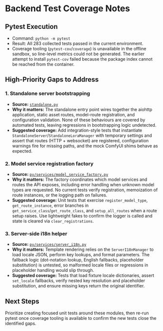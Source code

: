 # Backend Test Coverage Notes

## Pytest Execution
- Command: `python -m pytest`
- Result: All 283 collected tests passed in the current environment.
- Coverage tooling (``pytest-cov``/``coverage``) is unavailable in the offline sandbox, so line-level metrics could not be generated. The earlier attempt to install ``pytest-cov`` failed because the package index cannot be reached from the container.

## High-Priority Gaps to Address

### 1. Standalone server bootstrapping
* **Source:** [`standalone.py`](../../standalone.py)
* **Why it matters:** The standalone entry point wires together the aiohttp application, static asset routes, model-route registration, and configuration validation. None of these behaviours are covered by automated tests, leaving regressions in bootstrapping logic undetected.
* **Suggested coverage:** Add integration-style tests that instantiate `StandaloneServer`/`StandaloneLoraManager` with temporary settings and assert that routes (HTTP + websocket) are registered, configuration warnings fire for missing paths, and the mock ComfyUI shims behave as expected.

### 2. Model service registration factory
* **Source:** [`py/services/model_service_factory.py`](../../py/services/model_service_factory.py)
* **Why it matters:** The factory coordinates which model services and routes the API exposes, including error handling when unknown model types are requested. No current tests verify registration, memoization of route instances, or the logging path on failures.
* **Suggested coverage:** Unit tests that exercise `register_model_type`, `get_route_instance`, error branches in `get_service_class`/`get_route_class`, and `setup_all_routes` when a route setup raises. Use lightweight fakes to confirm the logger is called and state is cleared via `clear_registrations`.

### 3. Server-side i18n helper
* **Source:** [`py/services/server_i18n.py`](../../py/services/server_i18n.py)
* **Why it matters:** Template rendering relies on the `ServerI18nManager` to load locale JSON, perform key lookups, and format parameters. The fallback logic (dot-notation lookup, English fallbacks, placeholder substitution) is untested, so malformed locale files or regressions in placeholder handling would slip through.
* **Suggested coverage:** Tests that load fixture locale dictionaries, assert `set_locale` fallbacks, verify nested key resolution and placeholder substitution, and ensure missing keys return the original identifier.

## Next Steps
Prioritize creating focused unit tests around these modules, then re-run pytest once coverage tooling is available to confirm the new tests close the identified gaps.
